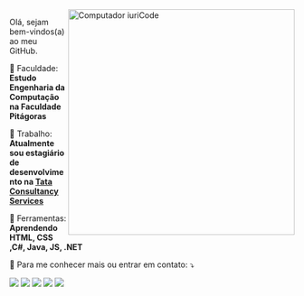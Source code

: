 <img src="https://raw.githubusercontent.com/MicaelliMedeiros/micaellimedeiros/master/image/computer-illustration.png" min-width="400px" max-width="400px" width="400px" align="right" alt="Computador iuriCode">

<p align="left"> 
 Olá, sejam bem-vindos(a) ao meu GitHub.
  
</p>

<p align="left">
  🦄 Faculdade: <strong> Estudo Engenharia da Computação na Faculdade Pitágoras </strong>
</p>

<p align="left">
  💼 Trabalho: <strong>Atualmente sou estagiário de desenvolvimento na <a href="https://www.tcs.com/">Tata Consultancy Services</a> </strong>
</p>

<p align="left">
  💼 Ferramentas: <strong> Aprendendo HTML, CSS ,C#, Java, JS, .NET </strong>
</p>

<p align="left">
  💌 Para me conhecer mais ou entrar em contato: ⤵️
</p>

<p align="left">
  <a href="joao.pedrosil@hotmail.com"  target =" _blank" alt="Outlook">
  <img src="https://img.shields.io/badge/-Gmail-FF0000?style=flat-square&labelColor=FF0000&logo=gmail&logoColor=white&" /></a>

  <a href="https://www.linkedin.com/in/joaopedros" target =" _blank" alt="Linkedin">
  <img src="https://img.shields.io/badge/-Linkedin-0e76a8?style=flat-square&logo=Linkedin&logoColor=white&" /></a>

  <a href="ttps://api.whatsapp.com/send?phone=+5543984115354" target =" _blank" alt="WhatsApp">
  <img src="https://img.shields.io/badge/-WhatsApp-25d366?style=flat-square&labelColor=25d366&logo=whatsapp&logoColor=white& "/></a>

  <a href="https://www.facebook.com/joaowick17" target =" _blank" alt="Facebook">
  <img src="https://img.shields.io/badge/-Facebook-3b5998?style=flat-square&labelColor=3b5998&logo=facebook&logoColor=white&"/></a>

  <a href="link=https://www.instagram.com/joao_wick17" target =" _blank" alt="Instagram">
  <img src="https://img.shields.io/badge/-Instagram-DF0174?style=flat-square&labelColor=DF0174&logo=instagram&logoColor=white& "/></a>
</p>  
